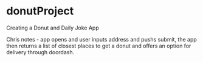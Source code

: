 # donutProject
Creating a Donut and Daily Joke App

Chris notes - app opens and user inputs address and pushs submit, the app then returns a list of closest places to get a donut and offers an option for delivery through doordash.